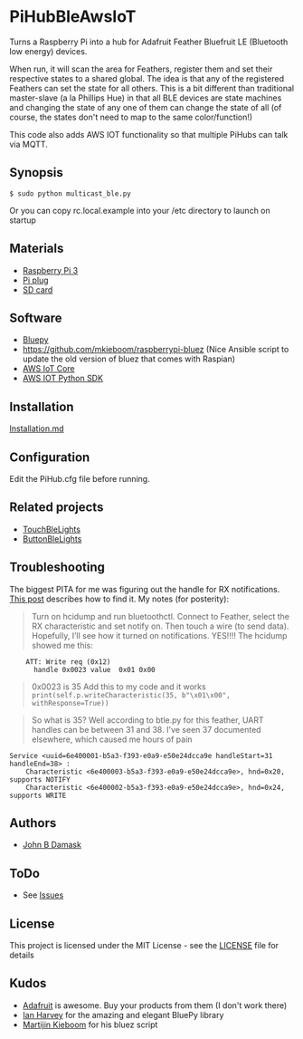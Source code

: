 # PiHubBleAwsIoT

Turns a Raspberry Pi into a hub for Adafruit Feather Bluefruit LE (Bluetooth low energy) devices.

When run, it will scan the area for Feathers, register them and set their respective states to a shared global.
The idea is that any of the registered Feathers can set the state for all others. This is a bit different than traditional
master-slave (a la Phillips Hue) in that all BLE devices are state machines and changing the state of any
one of them can change the state of all (of course, the states don't need to map to the same color/function!)

This code also adds AWS IOT functionality so that multiple PiHubs can talk via MQTT.

## Synopsis

```
$ sudo python multicast_ble.py
```
Or you can copy rc.local.example into your /etc directory to launch on startup

## Materials

* [Raspberry Pi 3](https://www.adafruit.com/product/3055)
* [Pi plug](https://www.adafruit.com/product/1995)
* [SD card](https://www.adafruit.com/product/2692)

## Software

* [Bluepy](https://github.com/IanHarvey/bluepy)
* https://github.com/mkieboom/raspberrypi-bluez (Nice Ansible script to update the old version of bluez that comes with Raspian)
* [AWS IoT Core](https://aws.amazon.com/iot-core/)
* [AWS IOT Python SDK](https://github.com/aws/aws-iot-device-sdk-python)

## Installation
[Installation.md](https://github.com/jbdamask/PiHubBleAwsIoT/blob/master/Installation.md)

## Configuration

Edit the PiHub.cfg file before running.

## Related projects
* [TouchBleLights](https://github.com/jbdamask/TouchBleLights)
* [ButtonBleLights](https://github.com/jbdamask/ButtonBleLights)

## Troubleshooting

The biggest PITA for me was figuring out the handle for RX notifications. [This post](https://github.com/IanHarvey/bluepy/issues/83) describes how to find it. My notes (for posterity):

> Turn on hcidump and run bluetoothctl. Connect to Feather, select the RX characteristic and set notify on. Then touch a wire (to send data). Hopefully, I’ll see how it turned on notifications.
> YES!!!!
> The hcidump showed me this:
```2017-07-29 14:29:03.106911 < ACL data: handle 64 flags 0x00 dlen 9
    ATT: Write req (0x12)
      handle 0x0023 value  0x01 0x00
```
> 0x0023 is 35
> Add this to my code and it works
```print(self.p.writeCharacteristic(35, b"\x01\x00", withResponse=True))```

> So what is 35? Well according to btle.py for this feather, UART handles can be between 31 and 38. I've seen 37 documented elsewhere, which caused me hours of pain
```
Service <uuid=6e400001-b5a3-f393-e0a9-e50e24dcca9e handleStart=31 handleEnd=38> :
    Characteristic <6e400003-b5a3-f393-e0a9-e50e24dcca9e>, hnd=0x20, supports NOTIFY
    Characteristic <6e400002-b5a3-f393-e0a9-e50e24dcca9e>, hnd=0x24, supports WRITE
```

## Authors

* [John B Damask](https://github.com/jbdamask)


## ToDo
* See [Issues](https://github.com/jbdamask/PiHubBleAwsIoT/issues)

## License

This project is licensed under the MIT License - see the [LICENSE](LICENSE) file for details

## Kudos

* [Adafruit](http://www.adafruit.com) is awesome. Buy your products from them (I don't work there)
* [Ian Harvey](https://github.com/IanHarveyhttps://github.com/IanHarvey) for the amazing and elegant BluePy library
* [Martijin Kieboom](https://github.com/mkieboom) for his bluez script
